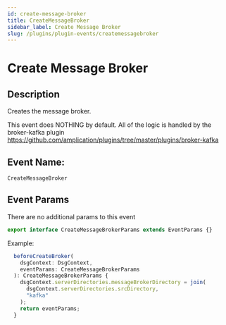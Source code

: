 ```yaml
---
id: create-message-broker
title: CreateMessageBroker
sidebar_label: Create Message Broker
slug: /plugins/plugin-events/createmessagebroker
---
```


# Create Message Broker

## Description

Creates the message broker. 

This event does NOTHING by default. All of the logic is handled by the broker-kafka plugin https://github.com/amplication/plugins/tree/master/plugins/broker-kafka

## Event Name:
`CreateMessageBroker`

## Event Params
There are no additional params to this event

```ts
export interface CreateMessageBrokerParams extends EventParams {}
```

Example:
```ts
  beforeCreateBroker(
    dsgContext: DsgContext,
    eventParams: CreateMessageBrokerParams
  ): CreateMessageBrokerParams {
    dsgContext.serverDirectories.messageBrokerDirectory = join(
      dsgContext.serverDirectories.srcDirectory,
      "kafka"
    );
    return eventParams;
  }
```
